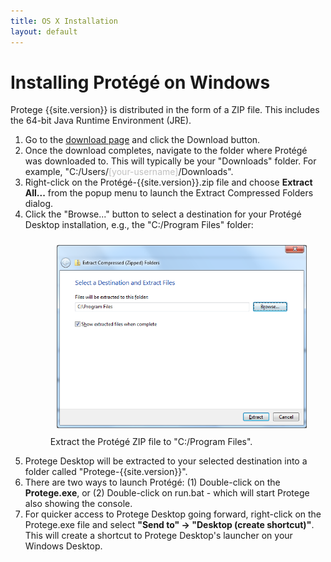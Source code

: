 ```yaml
---
title: OS X Installation
layout: default
---
```


Installing Protégé on Windows
==============================

Protege {{site.version}} is distributed in the form of a ZIP file.  This includes the 64-bit Java Runtime Environment (JRE).

1. Go to the [download page](http://protege.stanford.edu/products.php#desktop-protege) and click the Download button.
2. Once the download completes, navigate to the folder where Protégé was downloaded to. This will typically be your "Downloads" folder.  For example, "C:/Users/<span style="color: #c0c0c0;">[your-username]</span>/Downloads".
3. Right-click on the Protégé-{{site.version}}.zip file and choose **Extract All...** from the popup menu to launch the Extract Compressed Folders dialog.
4. Click the "Browse..." button to select a destination for your Protégé Desktop installation, e.g., the "C:/Program Files" folder:
    <figure>
	  <img alt="Mac Download" src="windows-extract-zip-file.png" style="max-width: 400px; padding: 10px;"/>
	  <figcaption>Extract the Protégé ZIP file to "C:/Program Files".</figcaption>
    </figure>
4. Protege Desktop will be extracted to your selected destination into a folder called "Protege-{{site.version}}".
5. There are two ways to launch Protégé: (1) Double-click on the **Protege.exe**, or (2) Double-click on run.bat - which will start Protege also showing the console.
6. For quicker access to Protege Desktop going forward, right-click on the Protege.exe file and select **"Send to" -> "Desktop (create shortcut)"**. This will create a shortcut to Protege Desktop's launcher on your Windows Desktop.
